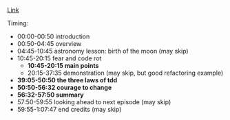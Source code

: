 [Link](https://www.safaribooksonline.com/videos/clean-code/9780134661742/9780134661742-CODE_01_05_01)

Timing:

- 00:00-00:50 introduction
- 00:50-04:45 overview
- 04:45-10:45 astronomy lesson: birth of the moon (may skip)
- 10:45-20:15 fear and code rot
    - **10:45-20:15 main points**
    - 20:15-37:35 demonstration (may skip, but good refactoring example)
- **39:05-50:50 the three laws of tdd**
- **50:50-56:32 courage to change**
- **56:32-57:50 summary**
- 57:50-59:55 looking ahead to next episode (may skip)
- 59:55-1:07:47 end credits (may skip)
